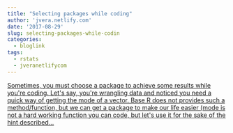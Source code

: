 ```yaml
---
title: "Selecting packages while coding"
author: 'jvera.netlify.com'
date: '2017-08-29'
slug: selecting-packages-while-codin
categories:
  - bloglink
tags:
  - rstats
  - jveranetlifycom
---
```


[Sometimes, you must choose a package to achieve some results while you're coding. Let's say, you're wrangling data and noticed you need a quick way of getting the mode of a vector. Base R does not provides such a method/function, but we can get a package to make our life easier (mode is not a hard working function you can code, but let's use it for the sake of the hint described...<click to read more>](http://jvera.netlify.com/post/2017/08/29/selecting-packages-while-coding/)

